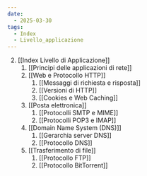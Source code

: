 ```yaml
---
date:
  - 2025-03-30
tags:
  - Index
  - Livello_applicazione
---
```


 2. [[Index Livello di Applicazione]]
	1. [[Principi delle applicazioni di rete]]
	2. [[Web e Protocollo HTTP]]
		1. [[Messaggi di richiesta e risposta]]
		2. [[Versioni di HTTP]]
		3. [[Cookies e Web Caching]]
	3. [[Posta elettronica]]
		1. [[Protocolli SMTP e MIME]]
		2. [[Protocolli POP3 e IMAP]]
	4. [[Domain Name System (DNS)]]
		1. [[Gerarchia server DNS]]
		2. [[Protocollo DNS]]
	5. [[Trasferimento di file]]
		1. [[Protocollo FTP]]
		2. [[Protocollo BitTorrent]]
